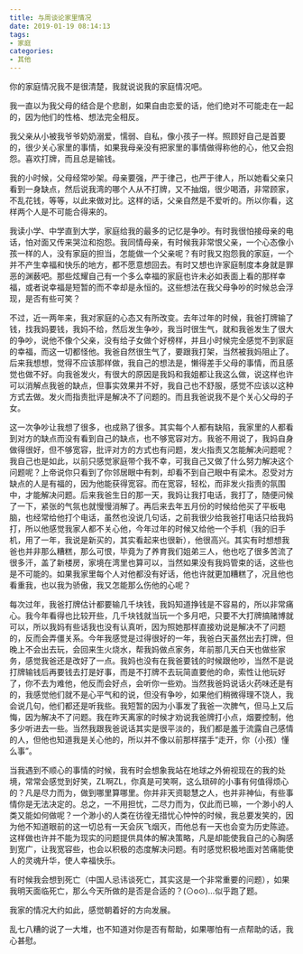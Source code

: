 ```yaml
---
title: 与周谈论家里情况
date: 2019-01-19 08:14:13
tags:
- 家庭
categories:
- 其他
---
```


你的家庭情况我不是很清楚，我就说说我的家庭情况吧。

我一直以为我父母的结合是个悲剧，如果自由恋爱的话，他们绝对不可能走在一起的，因为他们的性格、想法完全相反。

我父亲从小被我爷爷奶奶溺爱，懦弱、自私，像小孩子一样。照顾好自己是首要的，很少关心家里的事情，如果我母亲没有把家里的事情做得称他的心，他又会抱怨。喜欢打牌，而且总是输钱。

我的小时候，父母经常吵架。母亲要强，严于律己，也严于律人，所以她看父亲只看到一身缺点，然后说我湾的哪个人从不打牌，又不抽烟，很少喝酒，非常顾家，不乱花钱，等等，以此来做对比。这样的话，父亲自然是不爱听的。所以你看，这样两个人是不可能合得来的。

我读小学、中学直到大学，家庭给我的最多的记忆是争吵。有时我很怕接母亲的电话，怕对面又传来哭泣和抱怨。我同情母亲，有时候我非常恨父亲，一个心态像小孩一样的人，没有家庭的担当，怎能做一个父亲呢？有时我又抱怨我的家庭，一个并不产生幸福和快乐的地方，都不愿意想回去。有时又想也许家庭制度本身就是罪恶的渊薮吧。那些炫耀自己有一个多么幸福的家庭也许未必如表面上看的那样幸福，或者说幸福是短暂的而不幸却是永恒的。这些想法在我父母争吵的时候总会浮现，是否有些可笑？

不过，近一两年来，我对家庭的心态又有所改变。去年过年的时候，我爸打牌输了钱，找我妈要钱，我妈不给，然后发生争吵，我当时很生气，就和我爸发生了很大的争吵，说他不像个父亲，没有给子女做个好榜样，并且小时候完全感觉不到家庭的幸福，而这一切都怪他。我爸自然很生气了，要跟我打架，当然被我妈阻止了。后来我想想，觉得不应该那样做，我自己的想法是，懒得差手父母的事情，而且感觉也做不好。向我爸发火，有很大的原因是我妈和我姐都让我这么做，说这样也许可以消解点我爸的缺点，但事实效果并不好，我自己也不舒服，感觉不应该以这种方式去做。发火而指责批评是解决不了问题的。而且我爸说我不是个关心父母的子女。

这一次争吵让我想了很多，也成熟了很多。其实每个人都有缺陷，我家里的人都看到对方的缺点而没有看到自己的缺点，也不够宽容对方。我爸不用说了，我妈自身做得很好，但不够宽容，批评对方的方式也有问题，发火指责又怎能解决问题呢？我自己也是如此，以前只感觉家庭带个我不幸，可我自己又做了什么努力解决这个问题呢？上帝说你只看到了你邻居眼中有刺，却看不到自己眼中有梁木。忍受对方缺点的人是有福的，因为他能获得宽容。而在宽容，轻松，而非发火指责的氛围中，才能解决问题。后来我爸生日的那一天，我妈让我打电话，我打了，随便问候了一下，紧张的气氛也就慢慢消解了。再后来去年五月份的时候给他买了平板电脑，也经常给他打个电话，虽然也没说几句话，之前我很少给我爸打电话只给我妈打，所以他感觉我家人都不关心他，今年过年的时候又给他一个手机（我的旧手机，用了一年，我说是新买的，其实看起来也很新），他很高兴。其实有时想想我爸也并非那么糟糕，那么可恨，毕竟为了养育我们姐弟三人，他也吃了很多苦流了很多汗，盖了新楼房，家境在湾里也算可以，当然如果没有我妈管束的话，这些也是不可能的。如果我家里每个人对他都没有好话，他也许就更加糟糕了，况且他也看重我，也以我为骄傲，我又怎能那么伤他的心呢？ 

每次过年，我爸打牌估计都要输几千块钱，我妈知道挣钱是不容易的，所以非常痛心。我今年看得也比较开些，几千块钱就当玩一个多月吧，只要不大打牌搞赌博就可以，所以我妈有些话我也没有认真听，因为照她那样直接劝说是解决不了问题的，反而会弄僵关系。今年我感觉是过得很好的一年，我爸白天虽然出去打牌，但晚上不会出去玩，会回来生火烧水，帮我妈做点家务，年前那几天白天也做些家务，感觉我爸还是改好了一点。我妈也没有在我爸要钱的时候跟他吵，当然不是说打牌输钱后再要钱去打是好事，而是不打牌不去玩简直要他的命，索性让他玩好了，你不去为难他，他反而会好点，会听你一些劝。当然我爸妈说话火药味还是有的，我感觉他们就不是心平气和的说，但没有争吵，如果他们稍微得理不饶人，我会说几句，他们都还是听我些。我短暂的因为小事发了我爸一次脾气，但马上又后悔，因为解决不了问题。我在昨天离家的时候才劝说我爸牌打小点，烟要控制，他多少听进去一些。当然我跟我爸说话其实是很平淡的，我们都是羞于流露自己感情的人，但他也知道我是关心他的，所以并不像以前那样摆手“走开，你（小孩）懂么事”。 

当我遇到不顺心的事情的时候，我有时会想象我站在地球之外俯视现在的我的处境，常常会感觉到好笑，ZL啊ZL，你真是可笑啊，这么琐碎的小事有何值得烦心的？凡是尽力而为，做到哪里算哪里。你并非天资聪慧之人，也并非神仙，有些事情你是无法决定的。总之，一不用担忧，二尽力而为，仅此而已嘛，一个渺小的人类又能如何做呢？一个渺小的人类在彷徨无措忧心忡忡的时候，我总要发笑的，因为他不知道眼前的这一切总有一天会灰飞烟灭，而他总有一天也会变为历史陈迹。这样做也许并不能为现实的问题提供具体的解决策略，凡是却能使我自己的心胸感到宽广，让我宽容些，也会以积极的态度解决问题。有时感觉积极地面对苦痛能使人的灵魂升华，使人幸福快乐。 

有时候我会想到死亡（中国人忌讳谈死亡，其实这是一个非常重要的问题），如果我明天面临死亡，那么今天所做的是否是合适的？(⊙o⊙)…似乎跑了题。 

我家的情况大约如此，感觉朝着好的方向发展。 

乱七八糟的说了一大堆，也不知道对你是否有帮助，如果哪怕有一点帮助的话，我心甚慰。 